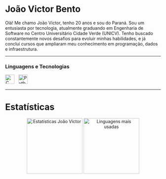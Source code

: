 # João Victor Bento


Olá! Me chamo João Victor, tenho 20 anos e sou do Paraná. Sou um entusiasta por tecnologia, atualmente graduando em Engenharia de Software no Centro Universitário Cidade Verde (UNICV). Tenho buscado constantemente novos desafios para evoluir minhas habilidades, e já concluí cursos que ampliaram meu conhecimento em programação, dados e infraestrutura.

---

### Linguagens e Tecnologias

<img 
    align="left" 
    alt="C"
    title="C" 
    width="30px" 
    style="padding-right: 10px;" 
    src="https://skillicons.dev/icons?i=c" width="40" title="Linguagem C" style="padding-right:10px;"
/>

<img 
    align="left" 
    alt="Python" 
    title="Python"
    width="30px" 
    style="padding-right: 10px;" 
    src="https://cdn.jsdelivr.net/gh/devicons/devicon/icons/python/python-original.svg" 
/>

<br/>
<br/>

---


# Estatísticas 

<p align="center">
  <img 
    height="180em" 
    src="https://github-readme-stats.vercel.app/api?username=ojoaobento&show_icons=true&theme=algolia&include_all_commits=true&locale=pt-br&hide_border=true&bg_color=0d1117&text_color=c9d1d9&title_color=58a6ff&icon_color=1f6feb" 
    alt="Estatísticas João Victor" 
  />
  <img 
    height="180em" 
    src="https://github-readme-stats.vercel.app/api/top-langs/?username=ojoaobento&theme=algolia&layout=compact&custom_title=Tecnologias+Mais+Usadas&langs_count=6&hide_border=true&bg_color=0d1117&text_color=c9d1d9&title_color=58a6ff" 
    alt="Linguagens mais usadas"
  />
</p>
